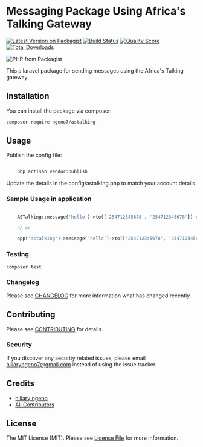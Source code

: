# Messaging Package Using Africa's Talking Gateway

[![Latest Version on Packagist](https://img.shields.io/packagist/v/ngeno7/africastalking.svg?style=flat-square)](https://packagist.org/packages/ngeno7/africastalking)
[![Build Status](https://img.shields.io/travis/ngeno7/africastalking/master.svg?style=flat-square)](https://travis-ci.org/ngeno7/africastalking)
[![Quality Score](https://img.shields.io/scrutinizer/g/ngeno7/astalking.svg?style=flat-square)](https://scrutinizer-ci.com/g/ngeno7/africastalking)
[![Total Downloads](https://img.shields.io/packagist/dt/ngeno7/astalking.svg?style=flat-square)](https://packagist.org/packages/ngeno7/africastalking)

![PHP from Packagist](https://img.shields.io/packagist/php-v/ngeno7/africastalking.svg)


This a laravel package for sending messages using the Africa's Talking gateway

## Installation

You can install the package via composer:

```bash
composer require ngeno7/astalking
```

## Usage

Publish the config file:

``` bash

    php artisan vendor:publish
```
Update the details in the config/astalking.php to match your account details.

### Sample Usage in application

``` php

    ASTalking::message('hello')->to(['254712345678', '254712345678'])->send();

    // or

    app('astalking')->message('hello')->to(['254712345678', '254712345678'])->send();
```
### Testing

``` bash
composer test
```

### Changelog

Please see [CHANGELOG](CHANGELOG.md) for more information what has changed recently.

## Contributing

Please see [CONTRIBUTING](CONTRIBUTING.md) for details.

### Security

If you discover any security related issues, please email hillaryngeno7@gmail.com instead of using the issue tracker.

## Credits

- [hillary ngeno](https://github.com/ngeno7)
- [All Contributors](../../contributors)

## License

The MIT License (MIT). Please see [License File](LICENSE.md) for more information.
